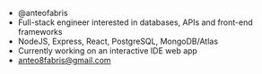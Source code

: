 - @anteofabris
- Full-stack engineer interested in databases, APIs and front-end frameworks
- NodeJS, Express, React, PostgreSQL, MongoDB/Atlas
- Currently working on an interactive IDE web app
- anteo8fabris@gmail.com

<!---
anteofabris/anteofabris is a ✨ special ✨ repository because its `README.md` (this file) appears on your GitHub profile.
You can click the Preview link to take a look at your changes.
--->


<!---
anteofabris/anteofabris is a ✨ special ✨ repository because its `README.md` (this file) appears on your GitHub profile.
You can click the Preview link to take a look at your changes.
--->
